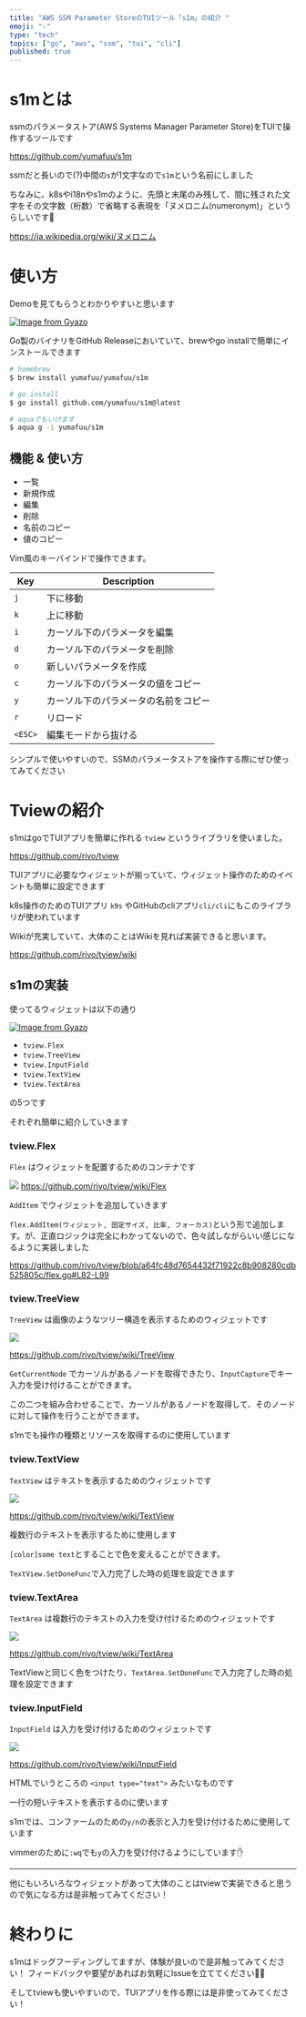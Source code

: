 ```yaml
---
title: "AWS SSM Parameter StoreのTUIツール「s1m」の紹介 "
emoji: "💡"
type: "tech"
topics: ["go", "aws", "ssm", "tui", "cli"]
published: true
---
```


# s1mとは

ssmのパラメータストア(AWS Systems Manager Parameter Store)をTUIで操作するツールです

https://github.com/yumafuu/s1m

ssmだと長いので(?)中間の`s`が1文字なので`s1m`という名前にしました

ちなみに、k8sやi18nやs1mのように、先頭と末尾のみ残して、間に残された文字をその文字数（桁数）で省略する表現を「ヌメロニム(numeronym)」というらしいです👀


https://ja.wikipedia.org/wiki/ヌメロニム


# 使い方

Demoを見てもらうとわかりやすいと思います

[![Image from Gyazo](https://i.gyazo.com/391912839a7a9cd66a935e54a37e4c15.gif)](https://gyazo.com/391912839a7a9cd66a935e54a37e4c15)


Go製のバイナリをGitHub Releaseにおいていて、brewやgo installで簡単にインストールできます

```bash
# homebrew
$ brew install yumafuu/yumafuu/s1m

# go install
$ go install github.com/yumafuu/s1m@latest

# aquaでもいけます
$ aqua g -i yumafuu/s1m
```

## 機能 & 使い方

* 一覧
* 新規作成
* 編集
* 削除
* 名前のコピー
* 値のコピー


Vim風のキーバインドで操作できます。

| Key     | Description                          |
|---------|--------------------------------------|
| `j`     | 下に移動                             |
| `k`     | 上に移動                             |
| `i`     | カーソル下のパラメータを編集         |
| `d`     | カーソル下のパラメータを削除         |
| `o`     | 新しいパラメータを作成               |
| `c`     | カーソル下のパラメータの値をコピー   |
| `y`     | カーソル下のパラメータの名前をコピー |
| `r`     | リロード                             |
| `<ESC>` | 編集モードから抜ける                 |

シンプルで使いやすいので、SSMのパラメータストアを操作する際にぜひ使ってみてください

# Tviewの紹介

s1mはgoでTUIアプリを簡単に作れる `tview` というライブラリを使いました。

https://github.com/rivo/tview

TUIアプリに必要なウィジェットが揃っていて、ウィジェット操作のためのイベントも簡単に設定できます

k8s操作のためのTUIアプリ `k9s` やGitHubのcliアプリ`cli/cli`にもこのライブラリが使われています

Wikiが充実していて、大体のことはWikiを見れば実装できると思います。

https://github.com/rivo/tview/wiki

## s1mの実装

使ってるウィジェットは以下の通り

[![Image from Gyazo](https://i.gyazo.com/3e4b0dd0f09b36419e33f2c37d91ff1c.png)](https://gyazo.com/3e4b0dd0f09b36419e33f2c37d91ff1c)

- `tview.Flex`
- `tview.TreeView`
- `tview.InputField`
- `tview.TextView`
- `tview.TextArea`

の5つです


それぞれ簡単に紹介していきます


### tview.Flex

`Flex` はウィジェットを配置するためのコンテナです

![](https://github.com/rivo/tview/raw/master/demos/flex/screenshot.png)
https://github.com/rivo/tview/wiki/Flex


`AddItem` でウィジェットを追加していきます

`flex.AddItem(ウィジェット, 固定サイズ, 比率, フォーカス)`という形で追加します。が、正直ロジックは完全にわかってないので、色々試しながらいい感じになるように実装しました

https://github.com/rivo/tview/blob/a64fc48d7654432f71922c8b908280cdb525805c/flex.go#L82-L99


### tview.TreeView

`TreeView` は画像のようなツリー構造を表示するためのウィジェットです

![](https://github.com/rivo/tview/raw/master/demos/treeview/screenshot.png)

https://github.com/rivo/tview/wiki/TreeView


`GetCurrentNode` でカーソルがあるノードを取得できたり、`InputCapture`でキー入力を受け付けることができます。

この二つを組み合わせることで、カーソルがあるノードを取得して、そのノードに対して操作を行うことができます。

s1mでも操作の種類とリソースを取得するのに使用しています


### tview.TextView

`TextView` はテキストを表示するためのウィジェットです

![](https://github.com/rivo/tview/raw/master/demos/textview/screenshot.png)

https://github.com/rivo/tview/wiki/TextView

複数行のテキストを表示するために使用します

`[color]some text`とすることで色を変えることができます。

`TextView.SetDoneFunc`で入力完了した時の処理を設定できます

### tview.TextArea

`TextArea` は複数行のテキストの入力を受け付けるためのウィジェットです

![](https://github.com/rivo/tview/raw/master/demos/textarea/screenshot.png)

https://github.com/rivo/tview/wiki/TextArea

TextViewと同じく色をつけたり、`TextArea.SetDoneFunc`で入力完了した時の処理を設定できます

### tview.InputField

`InputField` は入力を受け付けるためのウィジェットです

![](https://github.com/rivo/tview/raw/master/demos/inputfield/screenshot.png)

https://github.com/rivo/tview/wiki/InputField

HTMLでいうところの `<input type="text">` みたいなものです

一行の短いテキストを表示するのに使います

s1mでは、コンファームのための`y/n`の表示と入力を受け付けるために使用しています

vimmerのために`:wq`でも`y`の入力を受け付けるようにしています✋

---

他にもいろいろなウィジェットがあって大体のことはtviewで実装できると思うので気になる方は是非触ってみてください！



# 終わりに

s1mはドッグフーディングしてますが、体験が良いので是非触ってみてください！
フィードバックや要望があればお気軽にIssueを立ててください🙇‍♂️


そしてtviewも使いやすいので、TUIアプリを作る際には是非使ってみてください！

